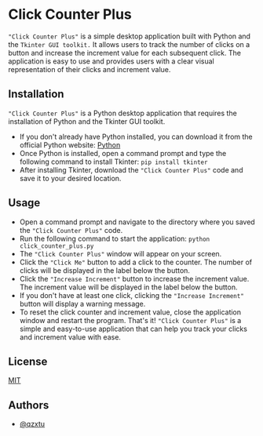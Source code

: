 
# Click Counter Plus

```"Click Counter Plus"``` is a simple desktop application built with Python and the ```Tkinter GUI toolkit.``` It allows users to track the number of clicks on a button and increase the increment value for each subsequent click. The application is easy to use and provides users with a clear visual representation of their clicks and increment value.
## Installation

```"Click Counter Plus"``` is a Python desktop application that requires the installation of Python and the Tkinter GUI toolkit.

- If you don't already have Python installed, you can download it from the official Python website: [Python](https://www.python.org/downloads)
- Once Python is installed, open a command prompt and type the following command to install Tkinter: ```pip install tkinter```
- After installing Tkinter, download the ```"Click Counter Plus"``` code and save it to your desired location.

## Usage

- Open a command prompt and navigate to the directory where you saved the ```"Click Counter Plus"``` code.
- Run the following command to start the application: ```python click_counter_plus.py```
- The ```"Click Counter Plus"``` window will appear on your screen.
- Click the ```"Click Me"``` button to add a click to the counter. The number of clicks will be displayed in the label below the button.
- Click the ```"Increase Increment"``` button to increase the increment value. The increment value will be displayed in the label below the button.
- If you don't have at least one click, clicking the ```"Increase Increment"``` button will display a warning message.
- To reset the click counter and increment value, close the application window and restart the program.
That's it! ```"Click Counter Plus"``` is a simple and easy-to-use application that can help you track your clicks and increment value with ease.

## License

[MIT](https://rapidapi.com/openai-api-openai-api-default/api/openai80/)


## Authors

- [@qzxtu](https://www.github.com/qzxtu)
